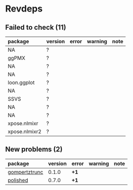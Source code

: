 # Revdeps

## Failed to check (11)

|package       |version |error |warning |note |
|:-------------|:-------|:-----|:-------|:----|
|NA            |?       |      |        |     |
|ggPMX         |?       |      |        |     |
|NA            |?       |      |        |     |
|NA            |?       |      |        |     |
|loon.ggplot   |?       |      |        |     |
|NA            |?       |      |        |     |
|SSVS          |?       |      |        |     |
|NA            |?       |      |        |     |
|NA            |?       |      |        |     |
|xpose.nlmixr  |?       |      |        |     |
|xpose.nlmixr2 |?       |      |        |     |

## New problems (2)

|package       |version |error  |warning |note |
|:-------------|:-------|:------|:-------|:----|
|[gompertztrunc](problems.md#gompertztrunc)|0.1.0   |__+1__ |        |     |
|[polished](problems.md#polished)|0.7.0   |__+1__ |        |     |


